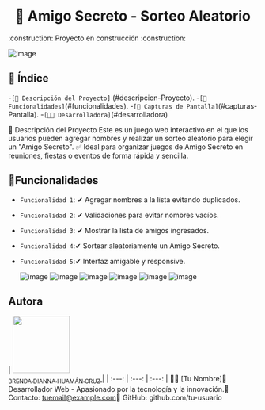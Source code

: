 <h1 align="center"> 🎁 Amigo Secreto - Sorteo Aleatorio </h1>
:construction: Proyecto en construcción :construction:

![image](https://github.com/user-attachments/assets/cffbaa82-3589-4a30-9540-05befe85fe70)

## 📌 Índice
-`[📖 Descripción del Proyecto]` (#descripcion-Proyecto).
-`[🚀 Funcionalidades]`(#funcionalidades).
-`[🎨 Capturas de Pantalla]`(#capturas-Pantalla).
-`[👨‍💻 Desarrolladora]`(#desarrolladora)

📖 Descripción del Proyecto
Este es un juego web interactivo en el que los usuarios pueden agregar nombres y realizar un sorteo aleatorio para elegir un "Amigo Secreto".
✅ Ideal para organizar juegos de Amigo Secreto en reuniones, fiestas o eventos de forma rápida y sencilla.

## :hammer:Funcionalidades

- `Funcionalidad 1`: ✔ Agregar nombres a la lista evitando duplicados.
- `Funcionalidad 2`: ✔ Validaciones para evitar nombres vacíos.
- `Funcionalidad 3`: ✔ Mostrar la lista de amigos ingresados.
- `Funcionalidad 4`:✔ Sortear aleatoriamente un Amigo Secreto.
- `Funcionalidad 5`:✔ Interfaz amigable y responsive.

  ![image](https://github.com/user-attachments/assets/30d38f2c-ba9d-4f70-ae99-673d3d6760dc)
![image](https://github.com/user-attachments/assets/9b4d47ae-6c84-4ae5-b3ae-228210bbaec8)
![image](https://github.com/user-attachments/assets/76f2aada-cd6a-4c05-b899-ae0fd0978f63)
![image](https://github.com/user-attachments/assets/7037dbb9-e5f3-470d-8de1-25e574725996)
![image](https://github.com/user-attachments/assets/8229eff6-9b7f-4211-9683-9a2324099613)
![image](https://github.com/user-attachments/assets/d7ce4c03-ab6f-465f-b162-d37414096716)

## Autora

| [<img src="https://avatars.githubusercontent.com/u/37356058?v=4" width=115><br><sub>BRENDA DIANNA HUAMÁN CRUZ </sub>](https://github.com/BrendaDi1995) |
| :---: | :---: | :---: |
👩‍💻 [Tu Nombre]📍 Desarrollador Web - Apasionado por la tecnología y la innovación.📧 Contacto: tuemail@example.com🐙 GitHub: github.com/tu-usuario

